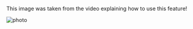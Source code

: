 This image was taken from the video explaining how to use this feature!

![photo](https://user-images.githubusercontent.com/94435852/141994784-55d73753-99ea-45a6-a3fe-4c71c348bf1a.jpg)
